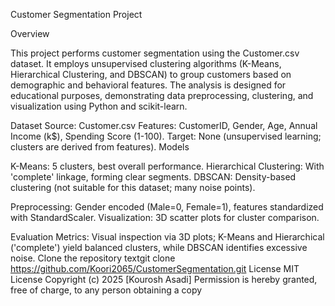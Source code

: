 Customer Segmentation Project



Overview



This project performs customer segmentation using the Customer.csv dataset. It employs unsupervised clustering algorithms (K-Means, Hierarchical Clustering, and DBSCAN) to group customers based on demographic and behavioral features. The analysis is designed for educational purposes, demonstrating data preprocessing, clustering, and visualization using Python and scikit-learn.





Dataset
Source: Customer.csv
Features: CustomerID, Gender, Age, Annual Income (k$), Spending Score (1-100).
Target: None (unsupervised learning; clusters are derived from features).
Models








K-Means: 5 clusters, best overall performance.
Hierarchical Clustering: With 'complete' linkage, forming clear segments.
DBSCAN: Density-based clustering (not suitable for this dataset; many noise points).








Preprocessing: Gender encoded (Male=0, Female=1), features standardized with StandardScaler.
Visualization: 3D scatter plots for cluster comparison.








Evaluation
Metrics: Visual inspection via 3D plots; K-Means and Hierarchical ('complete') yield balanced clusters, while DBSCAN identifies excessive noise.
Clone the repository
textgit clone https://github.com/Koori2065/CustomerSegmentation.git
License
MIT License
Copyright (c) 2025 [Kourosh Asadi]
Permission is hereby granted, free of charge, to any person obtaining a copy

